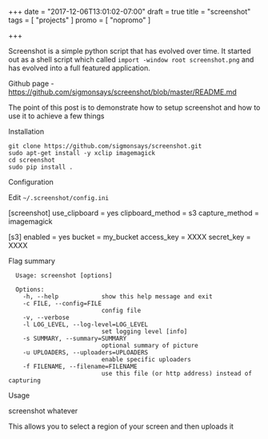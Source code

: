 +++
date = "2017-12-06T13:01:02-07:00"
draft = true
title = "screenshot"
tags = [ "projects" ]
promo = [ "nopromo" ]

+++

Screenshot is a simple python script that has evolved over time. It started out as a shell script which called `import -window root screenshot.png` and has
evolved into a full featured application.

Github page - https://github.com/sigmonsays/screenshot/blob/master/README.md

The point of this post is to demonstrate how to setup screenshot and how to use it to achieve a few things

Installation 

    git clone https://github.com/sigmonsays/screenshot.git
    sudo apt-get install -y xclip imagemagick
    cd screenshot
    sudo pip install .

Configuration

Edit `~/.screenshot/config.ini`

   [screenshot]
   use_clipboard = yes
   clipboard_method = s3
   capture_method = imagemagick

   [s3]
   enabled = yes
   bucket = my_bucket
   access_key = XXXX
   secret_key = XXXX

Flag summary

      Usage: screenshot [options]

      Options:
        -h, --help            show this help message and exit
        -c FILE, --config=FILE
                              config file
        -v, --verbose         
        -l LOG_LEVEL, --log-level=LOG_LEVEL
                              set logging level [info]
        -s SUMMARY, --summary=SUMMARY
                              optional summary of picture
        -u UPLOADERS, --uploaders=UPLOADERS
                              enable specific uploaders
        -f FILENAME, --filename=FILENAME
                              use this file (or http address) instead of capturing


Usage

   screenshot whatever

This allows you to select a region of your screen and then uploads it 
